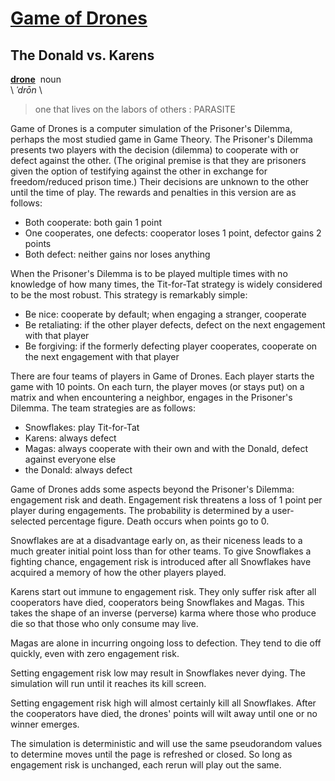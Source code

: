# [Game of Drones](https://electric-eloquence.io/game-of-drones.html)

## The Donald vs. Karens

[**drone**](https://www.merriam-webster.com/dictionary/drone) &nbsp;noun  
\ *ˈdrōn* \

> one that lives on the labors of others : PARASITE

Game of Drones is a computer simulation of the Prisoner's Dilemma, perhaps the most studied game in Game Theory. The Prisoner's Dilemma presents two players with the decision (dilemma) to cooperate with or defect against the other. (The original premise is that they are prisoners given the option of testifying against the other in exchange for freedom/reduced prison time.) Their decisions are unknown to the other until the time of play. The rewards and penalties in this version are as follows:

* Both cooperate: both gain 1 point
* One cooperates, one defects: cooperator loses 1 point, defector gains 2 points
* Both defect: neither gains nor loses anything

When the Prisoner's Dilemma is to be played multiple times with no knowledge of how many times, the Tit-for-Tat strategy is widely considered to be the most robust. This strategy is remarkably simple:

* Be nice: cooperate by default; when engaging a stranger, cooperate
* Be retaliating: if the other player defects, defect on the next engagement with that player
* Be forgiving: if the formerly defecting player cooperates, cooperate on the next engagement with that player

There are four teams of players in Game of Drones. Each player starts the game with 10 points. On each turn, the player moves (or stays put) on a matrix and when encountering a neighbor, engages in the Prisoner's Dilemma. The team strategies are as follows:

* Snowflakes: play Tit-for-Tat
* Karens: always defect
* Magas: always cooperate with their own and with the Donald, defect against everyone else
* the Donald: always defect

Game of Drones adds some aspects beyond the Prisoner's Dilemma: engagement risk and death. Engagement risk threatens a loss of 1 point per player during engagements. The probability is determined by a user-selected percentage figure. Death occurs when points go to 0.

Snowflakes are at a disadvantage early on, as their niceness leads to a much greater initial point loss than for other teams. To give Snowflakes a fighting chance, engagement risk is introduced after all Snowflakes have acquired a memory of how the other players played.

Karens start out immune to engagement risk. They only suffer risk after all cooperators have died, cooperators being Snowflakes and Magas. This takes the shape of an inverse (perverse) karma where those who produce die so that those who only consume may live.

Magas are alone in incurring ongoing loss to defection. They tend to die off quickly, even with zero engagement risk.

Setting engagement risk low may result in Snowflakes never dying. The simulation will run until it reaches its kill screen.

Setting engagement risk high will almost certainly kill all Snowflakes. After the cooperators have died, the drones' points will wilt away until one or no winner emerges.

The simulation is deterministic and will use the same pseudorandom values to determine moves until the page is refreshed or closed. So long as engagement risk is unchanged, each rerun will play out the same.
